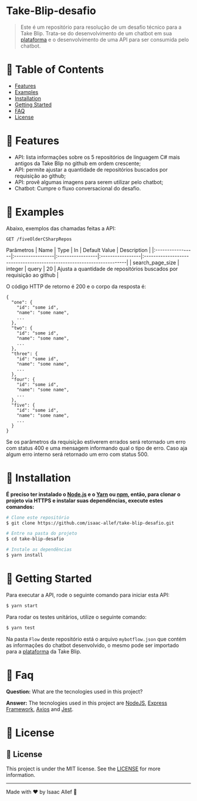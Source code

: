 # Take-Blip-desafio

> Este é um repositório para resolução de um desafio técnico para a Take Blip. Trata-se do desenvolvimento de um chatbot em sua [plataforma](https://account.blip.ai/login) e o desenvolvimento de uma API para ser consumida pelo chatbot.

# :pushpin: Table of Contents

* [Features](#rocket-features)
* [Examples](#eyes-examples)
* [Installation](#construction_worker-installation)
* [Getting Started](#runner-getting-started)
* [FAQ](#postbox-faq)
* [License](#closed_book-license)

# :rocket: Features

* API: lista informações sobre os 5 repositórios de linguagem C# mais antigos da Take Blip no github em ordem crescente;
* API: permite ajustar a quantidade de repositórios buscados por requisição ao github;
* API: provê algumas imagens para serem utilizar pelo chatbot;
* Chatbot: Cumpre o fluxo conversacional do desafio.

# :eyes: Examples

Abaixo, exemplos das chamadas feitas a API:
```
GET /fiveOlderCSharpRepos
```
Parâmetros
|       Name       |      Type        |        In        |  Default Value   |                               Description                             |
|:-----------------|:-----------------|:-----------------|:-----------------|:----------------------------------------------------------------------|
| search_page_size | integer          | query            | 20               | Ajusta a quantidade de repositórios buscados por requisição ao github |

O código HTTP de retorno é 200 e o corpo da resposta é:
```
{
  "one": {
    "id": "some id",
    "name": "some name",
    ...
  },
  "two": {
    "id": "some id",
    "name": "some name",
    ...
  },
  "three": {
    "id": "some id",
    "name": "some name",
    ...
  },
  "four": {
    "id": "some id",
    "name": "some name",
    ...
  },
  "five": {
    "id": "some id",
    "name": "some name",
    ...
  }
}
```
Se os parâmetros da requisição estiverem errados será retornado um erro com status 400 e uma mensagem informando qual o tipo de erro. Caso aja algum erro interno será retornado um erro com status 500.

# :construction_worker: Installation

**É preciso ter instalado o [Node.js](https://nodejs.org/en/download/) e o [Yarn](https://yarnpkg.com/) ou [npm](https://www.npmjs.com/), então, para clonar o projeto via HTTPS e instalar suas dependências, execute estes comandos:**

```bash
# Clone este repositório
$ git clone https://github.com/isaac-allef/take-blip-desafio.git

# Entre na pasta do projeto
$ cd take-blip-desafio

# Instale as dependências
$ yarn install
```

# :runner: Getting Started

Para executar a API, rode o seguinte comando para iniciar esta API:

```bash
$ yarn start
```

Para rodar os testes unitários, utilize o seguinte comando:

```bash
$ yarn test
```

Na pasta ```Flow``` deste repositório está o arquivo ```mybotflow.json``` que contém as informações do chatbot desenvolvido, o mesmo pode ser importado para a [plataforma](https://account.blip.ai/login) da Take Blip.

# :postbox: Faq

**Question:** What are the tecnologies used in this project?

**Answer:** The tecnologies used in this project are [NodeJS](https://nodejs.org/en/), [Express Framework](http://expressjs.com/en/), [Axios](https://github.com/axios/axios) and [Jest](https://jestjs.io/).

# :closed_book: License
## :memo: License
This project is under the MIT license. See the [LICENSE](LICENSE) for more information.

---

Made with ♥ by Isaac Allef :wave:
